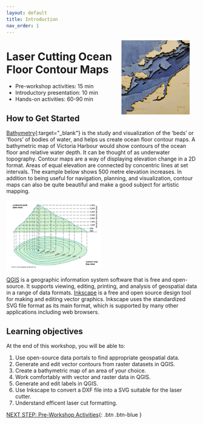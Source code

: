 ```yaml
---
layout: default
title: Introduction 
nav_order: 1
---
```

<img src="images/bamfield2.jpg" style="float:right;width:180px;margin-right:20px;" alt="image description">

# Laser Cutting Ocean Floor Contour Maps

- Pre-workshop activities: 15 min 
- Introductory presentation: 10 min
- Hands-on activities: 60-90 min
  
## How to Get Started 

[Bathymetry](https://oceanservice.noaa.gov/facts/bathymetry.html){:target="_blank"} is the study and visualization of the ‘beds’ or ‘floors’ of bodies of water, and helps us create ocean floor contour maps. A bathymetric map of Victoria Harbour would show contours of the ocean floor and relative water depth. It can be thought of as underwater topography. Contour maps are a way of displaying elevation change in a 2D format. Areas of equal elevation are connected by concentric lines at set intervals. The example below shows 500 metre elevation increases. In addition to being useful for navigation, planning, and visualization, contour maps can also be quite beautiful and make a good subject for artistic mapping.<br> 
<br><img src="images/ct_sample.png" style="width:250px;" alt="Contour map">

[QGIS](https://qgis.org/) is a geographic information system software that is free and open-source. It supports viewing, editing, printing, and analysis of geospatial data in a range of data formats.
[Inkscape](https://inkscape.org/) is a free and open source design tool for making and editing vector graphics. Inkscape uses the standardized SVG file format as its main format, which is supported by many other applications including web browsers.

## Learning objectives

At the end of this workshop, you will be able to:
1. Use open-source data portals to find appropriate geospatial data. 
2. Generate and edit vector contours from raster datasets in QGIS. 
3. Create a bathymetric map of an area of your choice.
4. Work comfortably with vector and raster data in QGIS.
5. Generate and edit labels in QGIS.
6. Use Inkscape to convert a DXF file into a SVG suitable for the laser cutter.
7. Understand efficent laser cut formatting.  


 
[NEXT STEP: Pre-Workshop Activities](pre-workshop.html){: .btn .btn-blue }
